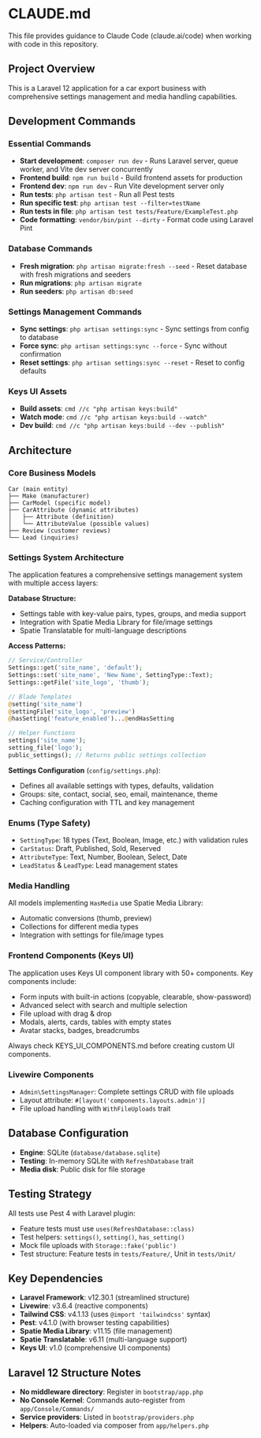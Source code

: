 # CLAUDE.md

This file provides guidance to Claude Code (claude.ai/code) when working with code in this repository.

## Project Overview
This is a Laravel 12 application for a car export business with comprehensive settings management and media handling capabilities.

## Development Commands

### Essential Commands
- **Start development**: `composer run dev` - Runs Laravel server, queue worker, and Vite dev server concurrently
- **Frontend build**: `npm run build` - Build frontend assets for production
- **Frontend dev**: `npm run dev` - Run Vite development server only
- **Run tests**: `php artisan test` - Run all Pest tests
- **Run specific test**: `php artisan test --filter=testName`
- **Run tests in file**: `php artisan test tests/Feature/ExampleTest.php`
- **Code formatting**: `vendor/bin/pint --dirty` - Format code using Laravel Pint

### Database Commands
- **Fresh migration**: `php artisan migrate:fresh --seed` - Reset database with fresh migrations and seeders
- **Run migrations**: `php artisan migrate`
- **Run seeders**: `php artisan db:seed`

### Settings Management Commands
- **Sync settings**: `php artisan settings:sync` - Sync settings from config to database
- **Force sync**: `php artisan settings:sync --force` - Sync without confirmation
- **Reset settings**: `php artisan settings:sync --reset` - Reset to config defaults

### Keys UI Assets
- **Build assets**: `cmd //c "php artisan keys:build"`
- **Watch mode**: `cmd //c "php artisan keys:build --watch"`
- **Dev build**: `cmd //c "php artisan keys:build --dev --publish"`

## Architecture

### Core Business Models
```
Car (main entity)
├── Make (manufacturer)
├── CarModel (specific model)
├── CarAttribute (dynamic attributes)
│   ├── Attribute (definition)
│   └── AttributeValue (possible values)
├── Review (customer reviews)
└── Lead (inquiries)
```

### Settings System Architecture
The application features a comprehensive settings management system with multiple access layers:

**Database Structure:**
- Settings table with key-value pairs, types, groups, and media support
- Integration with Spatie Media Library for file/image settings
- Spatie Translatable for multi-language descriptions

**Access Patterns:**
```php
// Service/Controller
Settings::get('site_name', 'default');
Settings::set('site_name', 'New Name', SettingType::Text);
Settings::getFile('site_logo', 'thumb');

// Blade Templates
@setting('site_name')
@settingFile('site_logo', 'preview')
@hasSetting('feature_enabled')...@endHasSetting

// Helper Functions
settings('site_name');
setting_file('logo');
public_settings(); // Returns public settings collection
```

**Settings Configuration** (`config/settings.php`):
- Defines all available settings with types, defaults, validation
- Groups: site, contact, social, seo, email, maintenance, theme
- Caching configuration with TTL and key management

### Enums (Type Safety)
- `SettingType`: 18 types (Text, Boolean, Image, etc.) with validation rules
- `CarStatus`: Draft, Published, Sold, Reserved
- `AttributeType`: Text, Number, Boolean, Select, Date
- `LeadStatus` & `LeadType`: Lead management states

### Media Handling
All models implementing `HasMedia` use Spatie Media Library:
- Automatic conversions (thumb, preview)
- Collections for different media types
- Integration with settings for file/image types

### Frontend Components (Keys UI)
The application uses Keys UI component library with 50+ components. Key components include:
- Form inputs with built-in actions (copyable, clearable, show-password)
- Advanced select with search and multiple selection
- File upload with drag & drop
- Modals, alerts, cards, tables with empty states
- Avatar stacks, badges, breadcrumbs

Always check KEYS_UI_COMPONENTS.md before creating custom UI components.

### Livewire Components
- `Admin\SettingsManager`: Complete settings CRUD with file uploads
- Layout attribute: `#[layout('components.layouts.admin')]`
- File upload handling with `WithFileUploads` trait

## Database Configuration
- **Engine**: SQLite (`database/database.sqlite`)
- **Testing**: In-memory SQLite with `RefreshDatabase` trait
- **Media disk**: Public disk for file storage

## Testing Strategy
All tests use Pest 4 with Laravel plugin:
- Feature tests must use `uses(RefreshDatabase::class)`
- Test helpers: `settings()`, `setting()`, `has_setting()`
- Mock file uploads with `Storage::fake('public')`
- Test structure: Feature tests in `tests/Feature/`, Unit in `tests/Unit/`

## Key Dependencies
- **Laravel Framework**: v12.30.1 (streamlined structure)
- **Livewire**: v3.6.4 (reactive components)
- **Tailwind CSS**: v4.1.13 (uses `@import 'tailwindcss'` syntax)
- **Pest**: v4.1.0 (with browser testing capabilities)
- **Spatie Media Library**: v11.15 (file management)
- **Spatie Translatable**: v6.11 (multi-language support)
- **Keys UI**: v1.0 (comprehensive UI components)

## Laravel 12 Structure Notes
- **No middleware directory**: Register in `bootstrap/app.php`
- **No Console Kernel**: Commands auto-register from `app/Console/Commands/`
- **Service providers**: Listed in `bootstrap/providers.php`
- **Helpers**: Auto-loaded via composer from `app/helpers.php`